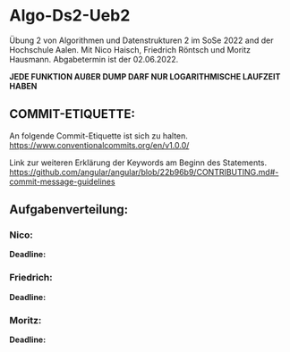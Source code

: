 # Algo-Ds2-Ueb2
Übung 2 von Algorithmen und Datenstrukturen 2 im SoSe 2022 and der Hochschule Aalen.
Mit Nico Haisch, Friedrich Röntsch und Moritz Hausmann.
Abgabetermin ist der 02.06.2022.

**JEDE FUNKTION AUßER DUMP DARF NUR LOGARITHMISCHE LAUFZEIT HABEN**

## COMMIT-ETIQUETTE:
An folgende Commit-Etiquette ist sich zu halten.
https://www.conventionalcommits.org/en/v1.0.0/

Link zur weiteren Erklärung der Keywords am Beginn des Statements.
https://github.com/angular/angular/blob/22b96b9/CONTRIBUTING.md#-commit-message-guidelines

## Aufgabenverteilung:
### Nico:
**Deadline:** 
### Friedrich:
**Deadline:** 
### Moritz:
**Deadline:** 
